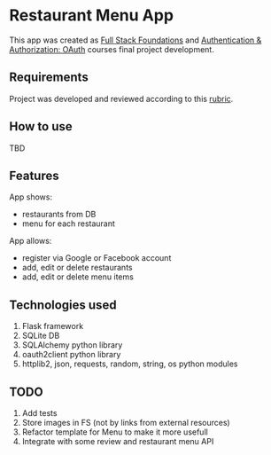# Restaurant Menu App

This app was created as [Full Stack Foundations](https://www.udacity.com/course/full-stack-foundations--ud088) and [Authentication & Authorization: OAuth](https://www.udacity.com/course/authentication-authorization-oauth--ud330) courses final project development.

## Requirements

Project was developed and reviewed according to this [rubric](http://imgur.com/bBuOnzA.png).

## How to use

TBD

## Features

App shows:
- restaurants from DB
- menu for each restaurant

App allows:
- register via Google or Facebook account
- add, edit or delete restaurants
- add, edit or delete menu items

## Technologies used

1. Flask framework
2. SQLite DB
3. SQLAlchemy python library
4. oauth2client python library
5. httplib2, json, requests, random, string, os python modules

## TODO

1. Add tests
2. Store images in FS (not by links from external resources)
3. Refactor template for Menu to make it more usefull
4. Integrate with some review and restaurant menu API